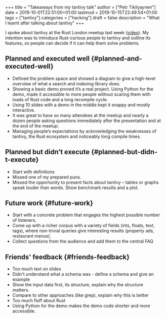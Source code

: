 +++
title = "Takeaways from my tantivy talk"
author = ["Petr Tikilyaynen"]
date = 2019-10-01T22:51:00+01:00
lastmod = 2019-10-15T22:49:54+01:00
tags = ["tantivy"]
categories = ["hacking"]
draft = false
description = "What I learnt after talking about tantivy"
+++

I spoke about tantivy at the Rust London meetup last week ([video](https://www.youtube.com/watch?v=sAARzvm1psk)). My intention was to introduce Rust-curious people to tantivy and outline its features, so people can decide if it can help them solve problems.


## Planned and executed well {#planned-and-executed-well}

-   Defined the problem space and showed a diagram to give a high-level overview of what a search and indexing library does.
-   Showing a basic demo proved it’s a real project. Using Python for the demo,
    made it accessible to more people without scaring them with loads of Rust code
    and a long recompile cycle.
-   Using 10 slides with a demo in the middle kept it snappy and mostly
    interactive.
-   It was great to have so many attendees at the meetup and nearly a dozen
    people asking questions immediately after the presentation and at the end
    of the meetup.
-   Managing people’s expectations by acknowledging the weaknesses of tantivy, the Rust
    ecosystem and noticeably long compile times.


## Planned but didn’t execute {#planned-but-didn-t-execute}

-   Start with definitions
-   Missed one of my prepared puns.
-   Missed the opportunity to present facts about tantivy – tables or graphs speak louder than words. Show benchmark results and a plot.


## Future work {#future-work}

-   Start with a concrete problem that engages the highest possible number of listeners.
-   Come up with a richer corpus with a variety of fields (ints, floats, text, tags), where non-trivial queries give interesting results (property ads, restaurant menus).
-   Collect questions from the audience and add them to the central FAQ


## Friends' feedback {#friends-feedback}

-   Too much text on slides
-   Didn't understand what a schema was - define a schema and give an example
-   Show the input data first, its structure, explain why the structure matters.
-   Compare to other approaches (like grep), explain why this is better
-   Too much fluff about Rust
-   Using Python for the demo makes the demo code shorter and more accessible.
